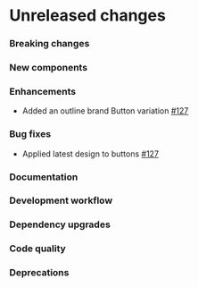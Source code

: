 # Unreleased changes

### Breaking changes

### New components

### Enhancements

- Added an outline brand Button variation [#127](https://github.com/envoy/polarwind/pull/127)

### Bug fixes

- Applied latest design to buttons [#127](https://github.com/envoy/polarwind/pull/127)

### Documentation

### Development workflow

### Dependency upgrades

### Code quality

### Deprecations
